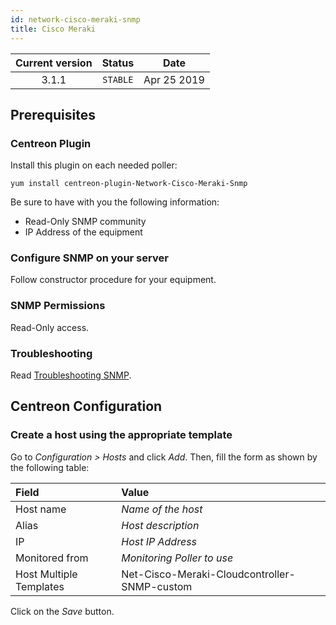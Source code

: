 ```yaml
---
id: network-cisco-meraki-snmp
title: Cisco Meraki
---
```


| Current version | Status | Date |
| :-: | :-: | :-: |
| 3.1.1 | `STABLE` | Apr 25 2019 |

## Prerequisites

### Centreon Plugin

Install this plugin on each needed poller:

``` shell
yum install centreon-plugin-Network-Cisco-Meraki-Snmp
```

Be sure to have with you the following information:

  - Read-Only SNMP community
  - IP Address of the equipment

### Configure SNMP on your server

Follow constructor procedure for your equipment.

### SNMP Permissions

Read-Only access.

### Troubleshooting

Read [Troubleshooting SNMP](https://documentation.centreon.com/docs/centreon-plugins/en/latest/user/guide.html#snmp).

## Centreon Configuration

### Create a host using the appropriate template

Go to *Configuration \> Hosts* and click *Add*. Then, fill the form as shown by the following table:

| Field                                | Value                                        |
| :----------------------------------- | :------------------------------------------- |
| Host name                            | *Name of the host*                           |
| Alias                                | *Host description*                           |
| IP                                   | *Host IP Address*                            |
| Monitored from                       | *Monitoring Poller to use*                   |
| Host Multiple Templates              | Net-Cisco-Meraki-Cloudcontroller-SNMP-custom |

Click on the *Save* button.

